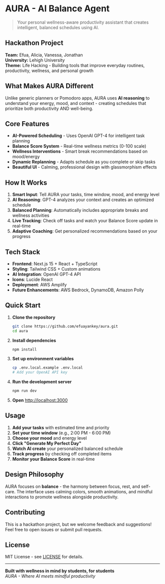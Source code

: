 # AURA - AI Balance Agent

> Your personal wellness-aware productivity assistant that creates intelligent, balanced schedules using AI.

## Hackathon Project

**Team:** Efua, Alicia, Vanessa, Jonathan  
**University:** Lehigh University  
**Theme:** Life Hacking - Building tools that improve everyday routines, productivity, wellness, and personal growth

## What Makes AURA Different

Unlike generic planners or Pomodoro apps, AURA uses **AI reasoning** to understand your energy, mood, and context - creating schedules that prioritize both productivity AND well-being.

## Core Features

- **AI-Powered Scheduling** - Uses OpenAI GPT-4 for intelligent task planning
- **Balance Score System** - Real-time wellness metrics (0-100 scale)
- **Wellness Interventions** - Smart break recommendations based on mood/energy
- **Dynamic Replanning** - Adapts schedule as you complete or skip tasks
- **Beautiful UI** - Calming, professional design with glassmorphism effects

## How It Works

1. **Smart Input**: Tell AURA your tasks, time window, mood, and energy level
2. **AI Reasoning**: GPT-4 analyzes your context and creates an optimized schedule
3. **Balanced Planning**: Automatically includes appropriate breaks and wellness activities
4. **Live Tracking**: Check off tasks and watch your Balance Score update in real-time
5. **Adaptive Coaching**: Get personalized recommendations based on your progress

## Tech Stack

- **Frontend**: Next.js 15 + React + TypeScript
- **Styling**: Tailwind CSS + Custom animations
- **AI Integration**: OpenAI GPT-4 API
- **Icons**: Lucide React
- **Deployment**: AWS Amplify
- **Future Enhancements**: AWS Bedrock, DynamoDB, Amazon Polly

## Quick Start

1. **Clone the repository**
   ```bash
   git clone https://github.com/efuayankey/aura.git
   cd aura
   ```

2. **Install dependencies**
   ```bash
   npm install
   ```

3. **Set up environment variables**
   ```bash
   cp .env.local.example .env.local
   # Add your OpenAI API key
   ```

4. **Run the development server**
   ```bash
   npm run dev
   ```

5. **Open** [http://localhost:3000](http://localhost:3000)

## Usage

1. **Add your tasks** with estimated time and priority
2. **Set your time window** (e.g., 2:00 PM - 6:00 PM)
3. **Choose your mood** and energy level
4. **Click "Generate My Perfect Day"**
5. **Watch AI create** your personalized balanced schedule
6. **Track progress** by checking off completed items
7. **Monitor your Balance Score** in real-time

## Design Philosophy

AURA focuses on **balance** - the harmony between focus, rest, and self-care. The interface uses calming colors, smooth animations, and mindful interactions to promote wellness alongside productivity.

## Contributing

This is a hackathon project, but we welcome feedback and suggestions! Feel free to open issues or submit pull requests.

## License

MIT License - see [LICENSE](LICENSE) for details.

---

**Built with wellness in mind by students, for students**  
*AURA - Where AI meets mindful productivity*